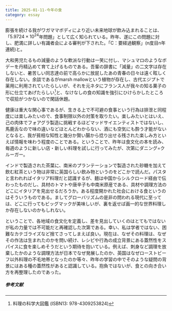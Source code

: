 ```yaml
---
title: 2025-01-11-今年の食
category: essay
---
```


膨張を続ける我がワガママボディにより近い未来地球が飲み込まれることは、「$5.9724\times 10^{24}$年問題」として広く知られている。昨年、遂にこの問題に対し、肥満に詳しい有識者会による審判が下された。「C：要経過観察」(n度目n年連続)と。

大和男児たるもの減量のような軟派な行動は一笑に付し、マシュマロのようなボデーを丹精込めて育て上げるものである。吾輩の辞書に「減量」の二文字は存在しないと、暑苦しい同志達の前で高らかに放屁したあの青春の日々は遠く眩しく存在しない。余談であるがmarsh mallowという植物が存在し、古代エジプトで薬用に利用されていたらしいが、それを元ネタにフランス人が我々の知る菓子の形に仕立てあげたらしい[^F.Stuart]と、なけなしの食の知識を強引にひけらかしたところで収拾がつかないので閑話休題。

健康は重大な関心事であるが、生きる上で不可避の食事という行為は排泄と同程度には楽しみたいので、食事制限以外の対策を取りたい。楽しみたいとはいえ、己の肉体でフォアグラ製造に挑戦するほどマッドサイエンティストではないし、馬鹿舌なので味の違いなどほとんどわからない、酒にも空気にも酔う才能がないとなると、我が貧相な知性と幾分か賢い腸から捻り出せる残された楽しみ方といえば情報を味わう程度のことである。ということで、昨年は食文化の本を読み、毎週のように新しい店・新しい料理を試しに行ってみたが、次第にダニング=クルーガー。

インドで製造された茶葉に、南米のプランテーションで製造された砂糖を加えて飲む紅茶という物は非常に英国らしい飲み物というのをどこかで読んだ。パスタと言われればイタリア料理だと認識するが、麺は中国からシルクロード経由で伝わったものだし、具材のトマトや唐辛子も中南米原産である、具材や調理方法のどこにイタリアを見出せるだろうか。ある程度開かれた社会における食というのはそういうものである。ましてグローバリズムの是非の問われる現代に至っては、どこに行ってもビッグマックが美味しいが、裏を返せば画一的な世界料理しか存在しないのかもしれない。

ということで、各地域の食文化を定義し、差を見出していくのはとてもではないが私の力量では不可能だと再確認した次第である。幸い、私は学者ではない、困難なカテゴライズなど捨てさってしまえば良い。現在は、なぜその料理は、なぜその作法は生まれたのかを問い続け、レシピや行為の成立背景にある蓋然性をスパイスに食を楽しめそうだという期待を抱いている。例えば、刺身など調理を放棄したかのような調理方法が日本でなぜ発展したのか、英国はなぜローストビーフ以外料理の不毛地帯となったのか等々、昨年の学習の中でそのような疑問の背景にはある種の蓋然性があると認識している。抱負ではないが、食との向き合い方を再整理したのであった。

##### 参考文献
[^F.Stuart]: 料理の科学大図鑑 (ISBN13: 978-4309253824)
